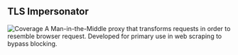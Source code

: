 ## TLS Impersonator
![Coverage](https://img.shields.io/badge/Coverage-57.3%25-yellow)
A Man-in-the-Middle proxy that transforms requests in order to resemble browser request.
Developed for primary use in web scraping to bypass blocking.
